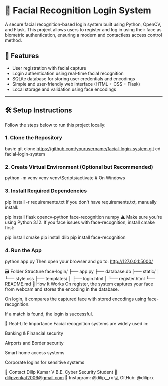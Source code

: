 # 🔐 Facial Recognition Login System

A secure facial recognition-based login system built using Python, OpenCV, and Flask. 
This project allows users to register and log in using their face as biometric authentication, ensuring a modern and contactless access control method.

## 📌 Features

- User registration with facial capture
- Login authentication using real-time facial recognition
- SQLite database for storing user credentials and encodings
- Simple and user-friendly web interface (HTML + CSS + Flask)
- Local storage and validation using face encodings

---

## 🛠️ Setup Instructions

Follow the steps below to run this project locally:

### 1. Clone the Repository

bash:
git clone https://github.com/yourusername/facial-login-system.git
cd facial-login-system
### 2. Create Virtual Environment (Optional but Recommended)

python -m venv venv
venv\Scripts\activate   # On Windows
### 3. Install Required Dependencies

pip install -r requirements.txt
If you don't have requirements.txt, manually install:


pip install flask opencv-python face-recognition numpy
⚠️ Make sure you're using Python 3.12. If you face issues with face-recognition, install cmake first:


pip install cmake
pip install dlib
pip install face-recognition
### 4. Run the App

python app.py
Then open your browser and go to:
http://127.0.0.1:5000/

🗃️ Folder Structure
face-login/ 
├── app.py
├── database.db
├── static/
│   └── style.css
├── templates/
│   ├── login.html
│   └── register.html
└── README.md
🧠 How It Works
On register, the system captures your face from webcam and stores the encoding in the database.

On login, it compares the captured face with stored encodings using face-recognition.

If a match is found, the login is successful.

📌 Real-Life Importance
Facial recognition systems are widely used in:

Banking & Financial security

Airports and Border security

Smart home access systems

Corporate logins for sensitive systems

📧 Contact
Dilip Kumar V
B.E. Cyber Security Student
📧 dilipvenkat2006@gmail.com
📸 Instagram: @dilip__rx
💻 GitHub: @diliprx

